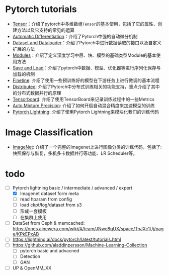# Pytorch tutorials

- [Tensor](./01_Tensor.ipynb)：介绍了pytorch中多维数组`Tensor`的基本使用，包括了它的属性、创建方法以及它支持的常见的运算
- [Automatic Differentiation](./02_AutoDiff.ipynb)：介绍了Pytorch中强的自动微分机制
- [Dataset and Dataloader](./03_DataLoading.ipynb)：介绍了Pytorch中进行数据读取的接口以及自定义扩展的方法
- [Modules](./04_Modules.ipynb)：介绍了定义深度学习中层、块、模型的基础类型Module的基本使用方法
- [Save and Load](./05_SaveAndLoad.ipynb)：介绍了pytorch中数据、模型、优化器等进行序列化保存与加载的机制
- [Finetine](./06_Finetune.ipynb): 介绍了使用一些预训练好的模型在下游任务上进行微调的基本流程
- [Distributed](./07_Distributed.ipynb): 介绍了Pytorch中分布式训练相关的功能支持，重点介绍了其中的分布式数据并行的原理
- [Tensorboard](./08_Tensorboard.ipynb): 介绍了使用TensorBoard来记录训练过程中的一些Metrics
- [Auto Mixture Precision](./09_AutoMixPrecision.ipynb): 介绍了如何开启自动混合精度来加速模型的训练
- [Pytorch Lightning](./10_PytorchLightning.ipynb): 介绍了使用Pytorch Lightning来模块化我们的训练代码



# Image Classification

- [ImageNet](./imagenet/README.md): 介绍了一个完整的Imagenet上进行图像分类的训练代码，包括了: 快照保存与恢复，多机多卡数据并行等功能、LR Scheduler等。


# todo

- [ ] Pytorch lightning basic / intermediate / advanced / expert
    - [x] Imagenet dataset form meta
    - [ ] read hparam from config
    - [ ] load ckpt/log/dataset from s3
    - [ ] 形成一套模板
    - [ ] 在集群上使用
- [ ] DataSet from Ceph & memcached: https://ones.ainewera.com/wiki/#/team/JNwe8qUX/space/TnJXc1Uj/page/KPkEPxAB
- [ ] https://lightning.ai/docs/pytorch/latest/tutorials.html
- [ ] https://github.com/aladdinpersson/Machine-Learning-Collection
    - [ ] pytorch basic and advacned
    - [ ] Detection
    - [ ] GAN
- [ ] UP & OpenMM_XX